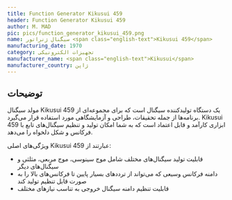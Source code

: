 ```yaml
---
title: Function Generator Kikusui 459
header: Function Generator Kikusui 459
author: M. MAD
pic: pics/function_generator_kikusui_459.png
name: سیگنال ژنراتور <span class="english-text">Kikusui 459</span>
manufacturing_date: 1970
category: تجهیزات الکترونیکی
manufacturer_name: <span class="english-text">Kikusui</span>
manufacturer_country: ژاپن
---
```


<h2 class="fa-IR-explanation-header">توضیحات</h2>
<p>
مولد سیگنال
<span class="english-text">Kikusui 459</span>
یک دستگاه تولیدکننده سیگنال است که برای مجموعه‌ای از برنامه‌ها از جمله
تحقیقات، طراحی و آزمایشگاهی مورد استفاده قرار می‌گیرد.
<span class="english-text">Kikusui 459</span>
ابزاری کارآمد و قابل اعتماد است که به شما امکان تولید و تنظیم سیگنال‌های تابع
با فرکانس و شکل دلخواه را می‌دهد.
</p>
<p>
ویژگی‌های اصلی
<span class="english-text">Kikusui 459</span>
عبارتند از:
</p>
<ul>
<li>
قابلیت تولید سیگنال‌های مختلف شامل موج سینوسی، موج مربعی، مثلثی و سیگنال‌های
دیگر
</li>
<li>
دامنه فرکانس وسیعی که می‌تواند از ترددهای بسیار پایین تا فرکانس‌های بالا را به
صورت قابل تنظیم تولید کند
</li>
<li>
قابلیت تنظیم دامنه سیگنال خروجی به تناسب نیازهای مختلف
</li>
</ul>

